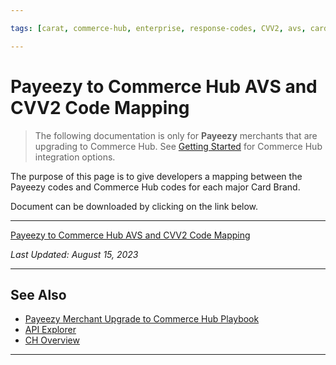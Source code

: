 ```yaml
---

tags: [carat, commerce-hub, enterprise, response-codes, CVV2, avs, card-not-present, payeezy]

---
```


# Payeezy to Commerce Hub AVS and CVV2 Code Mapping

<!-- theme: danger -->
>  The following documentation is only for **Payeezy** merchants that are upgrading to Commerce Hub. See [Getting Started](?path=docs/Getting-Started/Getting-Started-General.md) for Commerce Hub integration options.

The purpose of this page is to give developers a mapping between the Payeezy codes and Commerce Hub codes for each major Card Brand. 

Document can be downloaded by clicking on the link below.

---

[Payeezy to Commerce Hub AVS and CVV2 Code Mapping](https://github.com/Fiserv/Commerce-Hub/raw/Payeezy-Prod/docs/Resources/Guides/Payeezy/Commerce_Hub_to_Payeezy_AVS_and_CVV2_Response_Code_Mapping.xlsx)

_Last Updated: August 15, 2023_

---

## See Also

- [Payeezy Merchant Upgrade to Commerce Hub Playbook](?path=docs/Resources/Guides/Payeezy/PayeezyUpgradetoCHGuideLandingPage.md)
- [API Explorer](../api/?type=post&path=/payments/v1/charges)
- [CH Overview](?path=docs/Getting-Started/Getting-Started-General.md)



---
